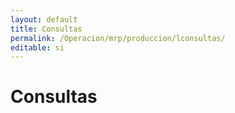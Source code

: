 ```yaml
---
layout: default
title: Consultas
permalink: /Operacion/mrp/produccion/lconsultas/
editable: si
---
```


# Consultas

